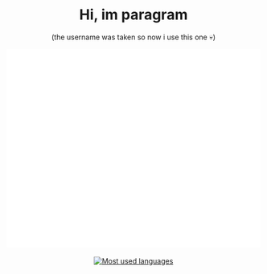 <h1 align="center">Hi, im paragram</h1>
<center>
<p>(the username was taken so now i use this one 💀)</p>

![Metrics](/github-metrics.svg)

<a href="#"><img align="center" name="i stol these form theMacckabu" src="https://readme-card-themackabu.vercel.app/api/top-langs/?username=Paragramex&hide=java&langs_count=10&v=174&theme=dark&langs_count=10&layout=compact&hide_border=true&bg_color=0D1117" height="220px" alt="Most used languages"></a>
</center>
